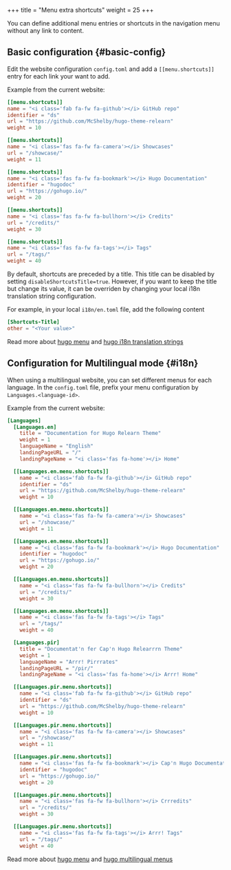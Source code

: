 +++
title = "Menu extra shortcuts"
weight = 25
+++

You can define additional menu entries or shortcuts in the navigation menu without any link to content.

## Basic configuration {#basic-config}

Edit the website configuration `config.toml` and add a `[[menu.shortcuts]]` entry for each link your want to add.

Example from the current website:

````toml
[[menu.shortcuts]]
name = "<i class='fab fa-fw fa-github'></i> GitHub repo"
identifier = "ds"
url = "https://github.com/McShelby/hugo-theme-relearn"
weight = 10

[[menu.shortcuts]]
name = "<i class='fas fa-fw fa-camera'></i> Showcases"
url = "/showcase/"
weight = 11

[[menu.shortcuts]]
name = "<i class='fas fa-fw fa-bookmark'></i> Hugo Documentation"
identifier = "hugodoc"
url = "https://gohugo.io/"
weight = 20

[[menu.shortcuts]]
name = "<i class='fas fa-fw fa-bullhorn'></i> Credits"
url = "/credits/"
weight = 30

[[menu.shortcuts]]
name = "<i class='fas fa-fw fa-tags'></i> Tags"
url = "/tags/"
weight = 40
````

By default, shortcuts are preceded by a title. This title can be disabled by setting `disableShortcutsTitle=true`.
However, if you want to keep the title but change its value, it can be overriden by changing your local i18n translation string configuration.

For example, in your local `i18n/en.toml` file, add the following content

````toml
[Shortcuts-Title]
other = "<Your value>"
````

Read more about [hugo menu](https://gohugo.io/extras/menus/) and [hugo i18n translation strings](https://gohugo.io/content-management/multilingual/#translation-of-strings)

## Configuration for Multilingual mode {#i18n}

When using a multilingual website, you can set different menus for each language. In the `config.toml` file, prefix your menu configuration by `Languages.<language-id>`.

Example from the current website:

````toml
[Languages]
  [Languages.en]
    title = "Documentation for Hugo Relearn Theme"
    weight = 1
    languageName = "English"
    landingPageURL = "/"
    landingPageName = "<i class='fas fa-home'></i> Home"

  [[Languages.en.menu.shortcuts]]
    name = "<i class='fab fa-fw fa-github'></i> GitHub repo"
    identifier = "ds"
    url = "https://github.com/McShelby/hugo-theme-relearn"
    weight = 10

  [[Languages.en.menu.shortcuts]]
    name = "<i class='fas fa-fw fa-camera'></i> Showcases"
    url = "/showcase/"
    weight = 11

  [[Languages.en.menu.shortcuts]]
    name = "<i class='fas fa-fw fa-bookmark'></i> Hugo Documentation"
    identifier = "hugodoc"
    url = "https://gohugo.io/"
    weight = 20

  [[Languages.en.menu.shortcuts]]
    name = "<i class='fas fa-fw fa-bullhorn'></i> Credits"
    url = "/credits/"
    weight = 30

  [[Languages.en.menu.shortcuts]]
    name = "<i class='fas fa-fw fa-tags'></i> Tags"
    url = "/tags/"
    weight = 40

  [Languages.pir]
    title = "Documentat'n fer Cap'n Hugo Relearrrn Theme"
    weight = 1
    languageName = "Arrr! Pirrrates"
    landingPageURL = "/pir/"
    landingPageName = "<i class='fas fa-home'></i> Arrr! Home"

  [[Languages.pir.menu.shortcuts]]
    name = "<i class='fab fa-fw fa-github'></i> GitHub repo"
    identifier = "ds"
    url = "https://github.com/McShelby/hugo-theme-relearn"
    weight = 10

  [[Languages.pir.menu.shortcuts]]
    name = "<i class='fas fa-fw fa-camera'></i> Showcases"
    url = "/showcase/"
    weight = 11

  [[Languages.pir.menu.shortcuts]]
    name = "<i class='fas fa-fw fa-bookmark'></i> Cap'n Hugo Documentat'n"
    identifier = "hugodoc"
    url = "https://gohugo.io/"
    weight = 20

  [[Languages.pir.menu.shortcuts]]
    name = "<i class='fas fa-fw fa-bullhorn'></i> Crrredits"
    url = "/credits/"
    weight = 30

  [[Languages.pir.menu.shortcuts]]
    name = "<i class='fas fa-fw fa-tags'></i> Arrr! Tags"
    url = "/tags/"
    weight = 40
````

Read more about [hugo menu](https://gohugo.io/extras/menus/) and [hugo multilingual menus](https://gohugo.io/content-management/multilingual/#menus)
